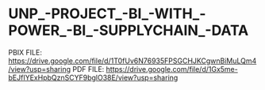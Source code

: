 # UNP_-PROJECT_-BI_-WITH_-POWER_-BI_-SUPPLYCHAIN_-DATA

PBIX FILE: https://drive.google.com/file/d/1T0fUv6N76935FPSGCHJKCgwnBiMuLQm4/view?usp=sharing
PDF FILE: https://drive.google.com/file/d/1Gx5me-bEJfIYExHpbQznSCYF9bglO38E/view?usp=sharing
